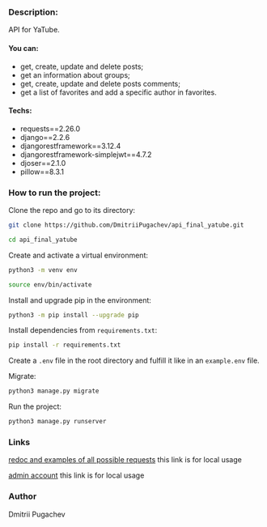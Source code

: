 ### Description:
API for YaTube.
#### You can:
  * get, create, update and delete posts;
  * get an information about groups;
  * get, create, update and delete posts comments;
  * get a list of favorites and add a specific author in favorites.
#### Techs:
  * requests==2.26.0
  * django==2.2.6
  * djangorestframework==3.12.4
  * djangorestframework-simplejwt==4.7.2
  * djoser==2.1.0
  * pillow==8.3.1
### How to run the project:
Clone the repo and go to its directory:
```bash
git clone https://github.com/DmitriiPugachev/api_final_yatube.git
```
```bash
cd api_final_yatube
```
Create and activate a virtual environment:
```bash
python3 -m venv env
```
```bash
source env/bin/activate
```
Install and upgrade pip in the environment:
```bash
python3 -m pip install --upgrade pip
```
Install dependencies from ```requirements.txt```:
```bash
pip install -r requirements.txt
```
Create a ```.env``` file in the root directory and fulfill it like in an ```example.env``` file.

Migrate:
```bash
python3 manage.py migrate
```
Run the project:
```bash
python3 manage.py runserver
```
### Links
[redoc and examples of all possible requests](http://127.0.0.1:8000/redoc/) this link is for local usage

[admin account](http://127.0.0.1:8000/admin/)  this link is for local usage
### Author
Dmitrii Pugachev
